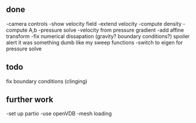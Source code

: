 ## done
-camera controls
-show velocity field
-extend velocity
-compute density
-compute A,b
-pressure solve
-velocity from pressure gradient
-add affine transform
-fix numerical dissapation (gravity? boundary conditions?) spoiler alert it was something dumb like my sweep functions
-switch to eigen for pressure solve

## todo
fix boundary conditions (clinging)

## further work
-set up partio
-use openVDB
-mesh loading